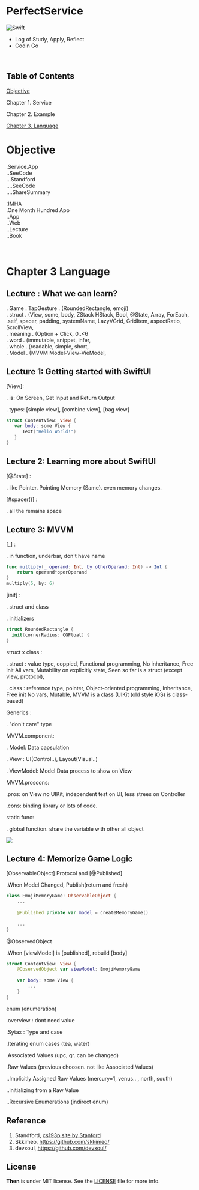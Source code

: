 # PerfectService

![Swift](https://img.shields.io/badge/Swift-5.0-orange.svg)

- Log of Study, Apply, Reflect
- Codin Go

<br> 


## Table of Contents

[Objective](#Objective)

Chapter 1. Service

Chapter 2. Example

[Chapter 3. Language](#Chapter-3-Language)



# Objective
.Service.App <br> 
..SeeCode <br> 
...Standford <br> 
....SeeCode <br> 
....ShareSummary <br> 

.1MHA <br> 
.One Month Hundred App <br>
..App <br>
..Web <br>
..Lecture <br>
..Book <br>


﻿
# Chapter 3 Language

## Lecture : What we can learn?

. Game . TapGesture . (RoundedRectangle, emoji) <br> 
. struct . (View, some, body, ZStack HStack, Bool, @State, Array, ForEach, \.self, spacer, padding, systemName, LazyVGrid, GridItem, aspectRatio, ScrollView, <br> 
. meaning . (Option + Click, 0..<6 <br> 
. word . (immutable, snippet, infer, <br> 
. whole . (readable, simple, short, <br> 
. Model . (MVVM Model-View-VieModel, <br> 


## Lecture 1: Getting started with SwiftUI

[View]:

. is: On Screen, Get Input and Return Output

. types: [simple view], [combine view], [bag view]

```swift 
struct ContentView: View {
   var body: some View {
      Text("Hello World!")
   }
}
```

## Lecture 2: Learning more about SwiftUI

[@State] :

. like Pointer. Pointing Memory (Same). even memory changes.

[#spacer()] :

. all the remains space


## Lecture 3: MVVM

[_] :

. in function, underbar, don't have name

```swift
func multiply(_ operand: Int, by otherOperand: Int) -> Int {
    return operand*operOperand
}
multiply(5, by: 6) 
```

[init] :

. struct and class

. initializers

```swift 
struct RoundedRectangle { 
  init(cornerRadius: CGFloat) {
}
```

struct x class :

. stract : value type, coppied, Functional programming, No inheritance, Free init All vars, Mutability on explicitly state, Seen so far is a struct (except view, protocol), <br> 

. class : reference type, pointer, Object-oriented programming, Inheritance, Free init No vars, Mutable, MVVM is a class (UIKit (old style iOS) is class-based)


Generics :

. "don't care" type


MVVM.component:

. Model: Data capsulation

. View : UI(Control..), Layout(Visual..)

. ViewModel: Model Data process to show on View


MVVM.proscons:

.pros: on View no UIKit, independent test on UI, less strees on Controller

.cons: binding library or lots of code.


static func:

. global function. share the variable with other all object


![](https://velog.velcdn.com/images%2Fsunnysideup%2Fpost%2F144a3119-e00f-4361-834b-f3c96b53d0d2%2FScreen%20Shot%202021-09-27%20at%2010.00.47%20PM.png)




## Lecture 4: Memorize Game Logic


[ObservableObject] Protocol and [@Published]

.When Model Changed, Publish(return and fresh)

```swift
class EmojiMemoryGame: ObservableObject {
    ...
    
    @Published private var model = createMemoryGame()
    
    ...
}
```


@ObservedObject

.When [viewModel] is [published], rebuild [body]

```swift
struct ContentView: View {
    @ObservedObject var viewModel: EmojiMemoryGame
    
    var body: some View {
        ...
    }
}
```

enum (enumeration)

.overview : dont need value

.Sytax : Type and case

.Iterating enum cases (tea, water)

.Associated Values (upc, qr. can be changed)

.Raw Values (previous choosen. not like Associated Values)

..Implicitly Assigned Raw Values (mercury=1, venus.. , north, south)

..initializing from a Raw Value

..Recursive Enumerations (indirect enum)


 
## Reference 
1. Standford, [cs193p site by Stanford](https://cs193p.sites.stanford.edu)
2. Skkimeo, https://github.com/skkimeo/
3. devxoul, https://github.com/devxoul/


## License
**Then** is under MIT license. See the [LICENSE](LICENSE) file for more info.
